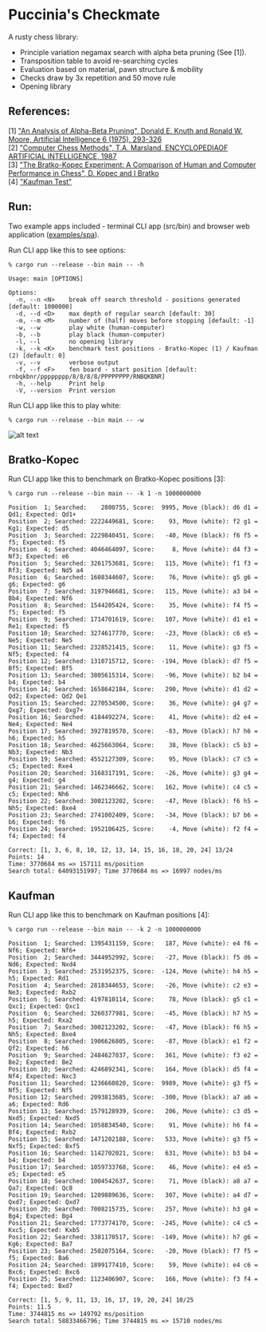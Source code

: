 # Puccinia's Checkmate

A rusty chess library:
* Principle variation negamax search with alpha beta pruning (See [1]).
* Transposition table to avoid re-searching cycles
* Evaluation based on material, pawn structure & mobility
* Checks draw by 3x repetition and 50 move rule
* Opening library

References:
-----------

[1] ["An Analysis of Alpha-Beta Pruning", Donald E. Knuth and Ronald W. Moore, Artificial Intelligence 6 (1975), 293-326](http://www-public.telecom-sudparis.eu/~gibson/Teaching/Teaching-ReadingMaterial/KnuthMoore75.pdf) <br/>
[2] ["Computer Chess Methods", T.A. Marsland, ENCYCLOPEDIAOF ARTIFICIAL INTELLIGENCE, 1987](https://www.researchgate.net/publication/2404258_Computer_Chess_Methods) <br/>
[3] ["The Bratko-Kopec Experiment: A Comparison of Human and Computer Performance in Chess", D. Kopec and I Bratko](http://spider.sci.brooklyn.cuny.edu/~kopec) <br/>
[4] ["Kaufman Test"](https://www.chessprogramming.org/Kaufman_Test)<br/>

Run:
----
Two example apps included - terminal CLI app (src/bin) and browser web application ([examples/spa](https://github.com/jesper-olsen/puccinia_s_checkmate/tree/main/examples/spa)).

Run CLI app like this to see options: 

```
% cargo run --release --bin main -- -h

Usage: main [OPTIONS]

Options:
  -n, --n <N>    break off search threshold - positions generated [default: 1000000]
  -d, --d <D>    max depth of regular search [default: 30]
  -m, --m <M>    number of (half) moves before stopping [default: -1]
  -w, --w        play white (human-computer)
  -b, --b        play black (human-computer)
  -l, --l        no opening library
  -k, --k <K>    benchmark test positions - Bratko-Kopec (1) / Kaufman (2) [default: 0]
  -v, --v        verbose output
  -f, --f <F>    fen board - start position [default: rnbqkbnr/pppppppp/8/8/8/8/PPPPPPPP/RNBQKBNR]
  -h, --help     Print help
  -V, --version  Print version

```

Run CLI app like this to play white:
```
% cargo run --release --bin main -- -w 

```

![alt text](https://github.com/jesper-olsen/puccinia_s_checkmate/blob/main/Images/your_move.png "Game UI")



Bratko-Kopec
----------------
Run CLI app like this to benchmark on Bratko-Kopec positions [3]:
```
% cargo run --release --bin main -- -k 1 -n 1000000000

Position  1; Searched:    2800755, Score:  9995, Move (black): d6 d1 =  Qd1; Expected: Qd1+
Position  2; Searched: 2222449681, Score:    93, Move (white): f2 g1 =  Kg1; Expected: d5
Position  3; Searched: 2229840451, Score:   -40, Move (black): f6 f5 =   f5; Expected: f5
Position  4; Searched: 4046464097, Score:     8, Move (white): d4 f3 =  Nf3; Expected: e6
Position  5; Searched: 3261753681, Score:   115, Move (white): f1 f3 =  Rf3; Expected: Nd5 a4
Position  6; Searched: 1608344607, Score:    76, Move (white): g5 g6 =   g6; Expected: g6
Position  7; Searched: 3197946681, Score:   115, Move (white): a3 b4 =  Bb4; Expected: Nf6
Position  8; Searched: 1544205424, Score:    35, Move (white): f4 f5 =   f5; Expected: f5
Position  9; Searched: 1714701619, Score:   107, Move (white): d1 e1 =  Re1; Expected: f5
Position 10; Searched: 3274617770, Score:   -23, Move (black): c6 e5 =  Ne5; Expected: Ne5
Position 11; Searched: 2328521415, Score:    11, Move (white): g3 f5 =  Nf5; Expected: f4
Position 12; Searched: 1310715712, Score:  -194, Move (black): d7 f5 =  Bf5; Expected: Bf5
Position 13; Searched: 3805615314, Score:   -96, Move (white): b2 b4 =   b4; Expected: b4
Position 14; Searched: 1658642184, Score:   290, Move (white): d1 d2 =  Qd2; Expected: Qd2 Qe1
Position 15; Searched: 2270534500, Score:    36, Move (white): g4 g7 = Qxg7; Expected: Qxg7+
Position 16; Searched: 4184492274, Score:    41, Move (white): d2 e4 =  Ne4; Expected: Ne4
Position 17; Searched: 3927819570, Score:   -83, Move (black): h7 h6 =   h6; Expected: h5
Position 18; Searched: 4625663064, Score:    38, Move (black): c5 b3 =  Nb3; Expected: Nb3
Position 19; Searched: 4552127309, Score:    95, Move (black): c7 c5 =   c5; Expected: Rxe4
Position 20; Searched: 3168317191, Score:   -26, Move (white): g3 g4 =   g4; Expected: g4
Position 21; Searched: 1462346662, Score:   162, Move (white): c4 c5 =   c5; Expected: Nh6
Position 22; Searched: 3002123202, Score:   -47, Move (black): f6 h5 =  Nh5; Expected: Bxe4
Position 23; Searched: 2741002409, Score:   -34, Move (black): b7 b6 =   b6; Expected: f6
Position 24; Searched: 1952106425, Score:    -4, Move (white): f2 f4 =   f4; Expected: f4

Correct: [1, 3, 6, 8, 10, 12, 13, 14, 15, 16, 18, 20, 24] 13/24
Points: 14
Time: 3770684 ms => 157111 ms/position
Search total: 64093151997; Time 3770684 ms => 16997 nodes/ms
```

Kaufman 
----------------
Run CLI app like this to benchmark on Kaufman positions [4]:

```
% cargo run --release --bin main -- -k 2 -n 1000000000

Position  1; Searched: 1395431159, Score:   187, Move (white): e4 f6 =  Nf6; Expected: Nf6+
Position  2; Searched: 3444952992, Score:   -27, Move (black): f5 d6 =  Nd6; Expected: Nxd4
Position  3; Searched: 2531952375, Score:  -124, Move (white): h4 h5 =   h5; Expected: Rd1
Position  4; Searched: 2818344653, Score:   -26, Move (white): c2 e3 =  Ne3; Expected: Rxb2
Position  5; Searched: 4197810114, Score:    78, Move (black): g5 c1 = Qxc1; Expected: Qxc1
Position  6; Searched: 3260377981, Score:   -45, Move (black): h7 h5 =   h5; Expected: Rxa2
Position  7; Searched: 3002123202, Score:   -47, Move (black): f6 h5 =  Nh5; Expected: Bxe4
Position  8; Searched: 1906626805, Score:   -87, Move (black): e1 f2 =  Qf2; Expected: h6
Position  9; Searched: 2484627037, Score:   361, Move (white): f3 e2 =  Be2; Expected: Be2
Position 10; Searched: 4246892341, Score:   164, Move (black): d5 f4 =  Nf4; Expected: Nxc3
Position 11; Searched: 1236660820, Score:  9989, Move (white): g3 f5 =  Nf5; Expected: Nf5
Position 12; Searched: 2093813685, Score:  -300, Move (black): a7 a6 =   a6; Expected: Rd6
Position 13; Searched: 1579128939, Score:   206, Move (white): c3 d5 = Nxd5; Expected: Nxd5
Position 14; Searched: 1058834540, Score:    91, Move (white): h6 f4 =  Bf4; Expected: Rxb2
Position 15; Searched: 1471202188, Score:   533, Move (white): g3 f5 = Nxf5; Expected: Bxf5
Position 16; Searched: 1142702021, Score:   631, Move (white): b3 b4 =   b4; Expected: b4
Position 17; Searched: 1059733768, Score:    46, Move (white): e4 e5 =   e5; Expected: e5
Position 18; Searched: 1004542637, Score:    71, Move (black): a8 a7 =  Qa7; Expected: Qc8
Position 19; Searched: 1209889636, Score:   307, Move (white): a4 d7 = Qxd7; Expected: Qxd7
Position 20; Searched: 7008215735, Score:   257, Move (white): h3 g4 =  Bg4; Expected: Bg4
Position 21; Searched: 1773774170, Score:  -245, Move (white): c4 c5 = Kxc5; Expected: Kxb5
Position 22; Searched: 3381170517, Score:  -149, Move (white): h7 g6 =  Kg6; Expected: Ba7
Position 23; Searched: 2502075164, Score:   -20, Move (black): f7 f5 =   f5; Expected: Ba6
Position 24; Searched: 1899177410, Score:    59, Move (white): e4 c6 = Bxc6; Expected: Bxc6
Position 25; Searched: 1123406907, Score:   166, Move (white): f3 f4 =   f4; Expected: Bxd7

Correct: [1, 5, 9, 11, 13, 16, 17, 19, 20, 24] 10/25
Points: 11.5
Time: 3744815 ms => 149792 ms/position
Search total: 58833466796; Time 3744815 ms => 15710 nodes/ms
```
